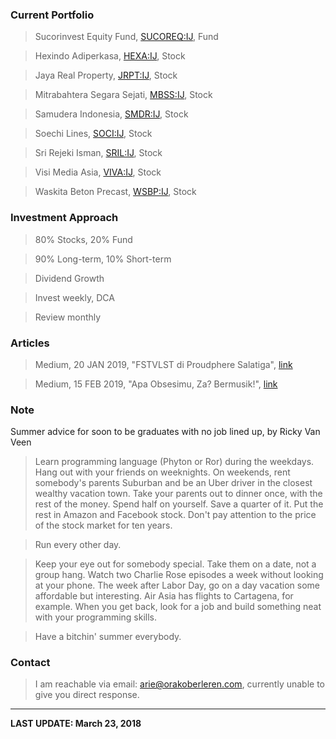 ### Current Portfolio

>Sucorinvest Equity Fund, [SUCOREQ:IJ](https://www.bloomberg.com/quote/SUCOREQ:IJ), Fund

>Hexindo Adiperkasa, [HEXA:IJ](https://www.bloomberg.com/quote/HEXA:IJ), Stock

>Jaya Real Property, [JRPT:IJ](https://www.bloomberg.com/quote/JRPT:IJ), Stock

>Mitrabahtera Segara Sejati, [MBSS:IJ](https://www.bloomberg.com/quote/MBSS:IJ), Stock

>Samudera Indonesia, [SMDR:IJ](https://www.bloomberg.com/quote/SMDR:IJ), Stock

>Soechi Lines, [SOCI:IJ](https://www.bloomberg.com/quote/SOCI:IJ), Stock

>Sri Rejeki Isman, [SRIL:IJ](https://www.bloomberg.com/quote/SRIL:IJ), Stock

>Visi Media Asia, [VIVA:IJ](https://www.bloomberg.com/quote/VIVA:IJ), Stock

>Waskita Beton Precast, [WSBP:IJ](https://www.bloomberg.com/quote/WSBP:IJ), Stock


### Investment Approach

>80% Stocks, 20% Fund

>90% Long-term, 10% Short-term

>Dividend Growth

>Invest weekly, DCA

>Review monthly

### Articles

>Medium, 20 JAN 2019, "FSTVLST di Proudphere Salatiga", [link](https://medium.com/@orakoberleren/fstvlst-di-proudphere-salatiga-78256295d60c)

>Medium, 15 FEB 2019, "Apa Obsesimu, Za? Bermusik!", [link](https://medium.com/@orakoberleren/apa-obsesimu-za-bermusik-e42c997f77f9)

### Note
Summer advice for soon to be graduates with no job lined up, by Ricky Van Veen
>Learn programming language (Phyton or Ror) during the weekdays. Hang out with your friends on weeknights. On weekends, rent somebody's parents Suburban and be an Uber driver in the closest wealthy vacation town. Take your parents out to dinner once, with the rest of the money. Spend half on yourself. Save a quarter of it. Put the rest in Amazon and Facebook stock. Don't pay attention to the price of the stock market for ten years.

>Run every other day.

>Keep your eye out for somebody special. Take them on a date, not a group hang. Watch two Charlie Rose episodes a week without looking at your phone. The week after Labor Day, go on a day vacation some affordable but interesting. Air Asia has flights to Cartagena, for example. When you get back, look for a job and build something neat with your programming skills.

>Have a bitchin' summer everybody.


### Contact

>I am reachable via email: [arie@orakoberleren.com](mailto:arie@orakoberleren.com), currently unable to give you direct response.

---

**LAST UPDATE: March 23, 2018**




